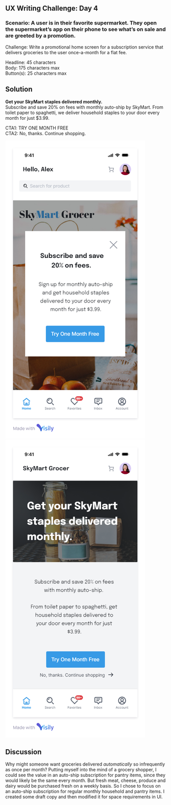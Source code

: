 ## UX Writing Challenge: Day 4
### Scenario: A user is in their favorite supermarket. They open the supermarket’s app on their phone to see what’s on sale and are greeted by a promotion.

Challenge: Write a promotional home screen for a subscription service that delivers groceries to the user once-a-month for a flat fee.

Headline: 45 characters  
Body: 175 characters max  
Button(s): 25 characters max  

## Solution
**Get your SkyMart staples delivered monthly.**  
Subscribe and save 20% on fees with monthly auto-ship by SkyMart. From toilet paper to spaghetti, we deliver household staples to your door every month for just $3.99.  

CTA1: TRY ONE MONTH FREE  
CTA2: No, thanks. Continue shopping. 

![mobile wireframe mockup of skygrocer app promotion](day-4-solution-V1.png)
![mobile wireframe mockup of skygrocer app promotion](day-4-solution-V2.png)


## Discussion
Why might someone want groceries delivered *automatically* so infrequently as once per month? Putting myself into the mind of a grocery shopper, I could see the value in an auto-ship subscription for pantry items, since they would likely be the same every month. But fresh meat, cheese, produce and dairy would be purchased fresh on a weekly basis. So I chose to focus on an auto-ship subscription for regular monthly household and pantry items. I created some draft copy and then modified it for space requirements in UI. 
